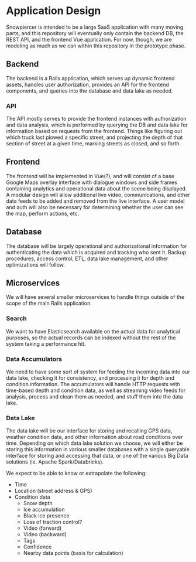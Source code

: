 # Application Design

Snowpiercer is intended to be a large SaaS application with many moving parts, and this repository will eventually only contain the backend DB, the REST API, and the frontend Vue application. For now, though, we are modeling as much as we can within this repository in the prototype phase.

## Backend

The backend is a Rails application, which serves up dynamic frontend assets, handles user authorization, provides an API for the frontend components, and queries into the database and data lake as needed.

### API

The API mostly serves to provide the frontend instances with authorization and data analysis, which is performed by querying the DB and data lake for information based on requests from the frontend. Things like figuring out which truck last plowed a specific street, and projecting the depth of that section of street at a given time, marking streets as closed, and so forth.

## Frontend

The frontend will be implemented in Vue(?), and will consist of a base Google Maps overlay interface with dialogue windows and side frames containing analytics and operational data about the scene being displayed. A modular design will allow additional live video, communications, and other data feeds to be added and removed from the live interface. A user model and auth will also be necessary for determining whether the user can see the map, perform actions, etc.

## Database

The database will be largely operational and authorizational information for authenticating the data which is acquired and tracking who sent it. Backup procedures, access control, ETL, data lake management, and other optimizations will follow.

## Microservices

We will have several smaller microservices to handle things outside of the scope of the main Rails application.

### Search

We want to have Elasticsearch available on the actual data for analytical purposes, so the actual records can be indexed without the rest of the system taking a performance hit.

### Data Accumulators

We need to have some sort of system for feeding the incoming data into our data lake, checking it for consistency, and processing it for depth and condition information. The accumulators will handle HTTP requests with time-based depth and condition data, as well as streaming video feeds for analysis, process and clean them as needed, and stuff them into the data lake.

### Data Lake

The data lake will be our interface for storing and recalling GPS data, weather condition data, and other information about road conditions over time. Depending on which data lake solution we choose, we will either be storing this information in various smaller databases with a single queryable interface for storing and accessing that data, or one of the various Big Data solutions (ie. Apache Spark/Databricks).

We expect to be able to know or extrapolate the following:

- Time
- Location (street address & GPS)
- Condition data
    - Snow depth
    - Ice accumulation
    - Black ice presence
    - Loss of traction control?
    - Video (forward)
    - Video (backward)
    - Tags
    - Confidence
    - Nearby data points (basis for calculation)
